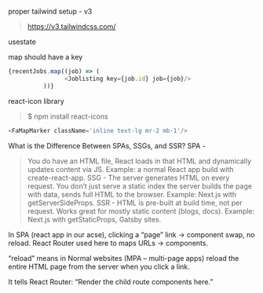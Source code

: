 proper tailwind setup - v3
> https://v3.tailwindcss.com/

usestate
>


map should have a key
~~~javascript
{recentJobs.map((job) => (
                <Joblisting key={job.id} job={job}/>
          ))}
~~~

react-icon library
>$ npm install react-icons
~~~javascript
<FaMapMarker className='inline text-lg mr-2 mb-1'/>
~~~


What is the Difference Between SPAs, SSGs, and SSR?
SPA - 
>You do have an HTML file, React loads in that HTML and dynamically updates content via JS. Example: a normal React app build with create-react-app.
SSG - 
>The server generates HTML on every request. You don’t just serve a static index  the server builds the page with data, sends full HTML to the browser. Example: Next.js with getServerSideProps.
SSR -
>HTML is pre-built at build time, not per request. Works great for mostly static content (blogs, docs). Example: Next.js with getStaticProps, Gatsby sites.

In SPA (react app in our acse), clicking a “page” link -> component swap, no reload.
React Router used here to maps URLs -> components.

“reload” means in Normal websites (MPA – multi-page apps) reload the entire HTML page from the server when you click a link.

> <Outlet />
It tells React Router: “Render the child route components here.”